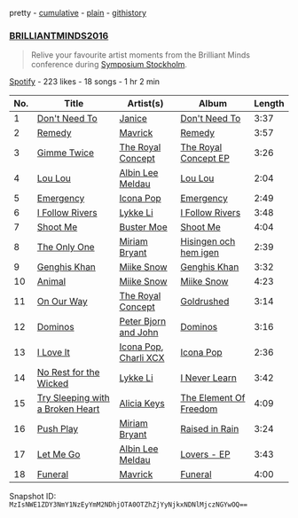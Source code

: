 pretty - [cumulative](/playlists/cumulative/57clV3IPw1TXSWdzzDVDwp.md) - [plain](/playlists/plain/57clV3IPw1TXSWdzzDVDwp) - [githistory](https://github.githistory.xyz/mackorone/spotify-playlist-archive/blob/main/playlists/plain/57clV3IPw1TXSWdzzDVDwp)

### [BRILLIANTMINDS2016](https://open.spotify.com/playlist/57clV3IPw1TXSWdzzDVDwp)

> Relive your favourite artist moments from the Brilliant Minds conference during <a href="http://symposium.co/">Symposium Stockholm</a>.

[Spotify](https://open.spotify.com/user/spotify) - 223 likes - 18 songs - 1 hr 2 min

| No. | Title | Artist(s) | Album | Length |
|---|---|---|---|---|
| 1 | [Don't Need To](https://open.spotify.com/track/3rLmRILBzd1wB5lqqFYGHW) | [Janice](https://open.spotify.com/artist/1uKR3ihZmv8a93heLPYKQ8) | [Don't Need To](https://open.spotify.com/album/5HjMa6Gh7FPqwYXI49ori5) | 3:37 |
| 2 | [Remedy](https://open.spotify.com/track/0r7M9deHy4Wq6rUSSDw343) | [Mavrick](https://open.spotify.com/artist/2l9yw8Eb7B9bziBHtOmUVC) | [Remedy](https://open.spotify.com/album/6aXkhkjIAMD8wMkyXVSQPa) | 3:57 |
| 3 | [Gimme Twice](https://open.spotify.com/track/2qBoqr0diZpmD8YRMgMSD5) | [The Royal Concept](https://open.spotify.com/artist/7LAucJAvbQa7ZIA0qP8YI2) | [The Royal Concept EP](https://open.spotify.com/album/6rHd8d5VpLDE3TdgtrwZre) | 3:26 |
| 4 | [Lou Lou](https://open.spotify.com/track/2kbbvppgJd9rz18gfsofRI) | [Albin Lee Meldau](https://open.spotify.com/artist/1AdKbbV5v6ifuJertEjNeK) | [Lou Lou](https://open.spotify.com/album/3uaYFVi78Qsohin0smfdgr) | 2:04 |
| 5 | [Emergency](https://open.spotify.com/track/6LTdgrPeLySp1eAXD8A5vK) | [Icona Pop](https://open.spotify.com/artist/1VBflYyxBhnDc9uVib98rw) | [Emergency](https://open.spotify.com/album/3cKqRFqZgBiXotaPQqRCMT) | 2:49 |
| 6 | [I Follow Rivers](https://open.spotify.com/track/4HfKPoMkLc9fT4sX1B8QZX) | [Lykke Li](https://open.spotify.com/artist/6oBm8HB0yfrIc9IHbxs6in) | [I Follow Rivers](https://open.spotify.com/album/7j7Iy5t7Opp8vDYH5qqn6S) | 3:48 |
| 7 | [Shoot Me](https://open.spotify.com/track/3bOhgbV6eGGnZ6qjhwrLt3) | [Buster Moe](https://open.spotify.com/artist/3nmEMu180oirieWGPt1fOf) | [Shoot Me](https://open.spotify.com/album/10Yo5HyLVyrFSujKUuvw1a) | 4:04 |
| 8 | [The Only One](https://open.spotify.com/track/2TKxke3omsD8a3cZoc8wXT) | [Miriam Bryant](https://open.spotify.com/artist/2zd9YxlsQvA5mkZ1NarYVQ) | [Hisingen och hem igen](https://open.spotify.com/album/3jBdOBQUdU4Z0GPBYahCWD) | 2:39 |
| 9 | [Genghis Khan](https://open.spotify.com/track/6yHczwGhD6R0Mh1fe6IHkG) | [Miike Snow](https://open.spotify.com/artist/4l1cKWYW591xnwEGxpUg3J) | [Genghis Khan](https://open.spotify.com/album/5OkxL4fYoNz1f86sX9WwQk) | 3:32 |
| 10 | [Animal](https://open.spotify.com/track/4XTTwW06rMgud7yS1nySZf) | [Miike Snow](https://open.spotify.com/artist/4l1cKWYW591xnwEGxpUg3J) | [Miike Snow](https://open.spotify.com/album/6OfYVC4m7EmGIxaKOgaoZs) | 4:23 |
| 11 | [On Our Way](https://open.spotify.com/track/1ff4y46qRCsLXROVpOxxTc) | [The Royal Concept](https://open.spotify.com/artist/7LAucJAvbQa7ZIA0qP8YI2) | [Goldrushed](https://open.spotify.com/album/30p1meHBKVwMY9lsOabmwd) | 3:14 |
| 12 | [Dominos](https://open.spotify.com/track/0IFRyG6MmS9a1VrN14EdEa) | [Peter Bjorn and John](https://open.spotify.com/artist/6u11Qbko2N2hP4lTBYjX86) | [Dominos](https://open.spotify.com/album/28RiTHTht5ca9KSnwNbQUr) | 3:16 |
| 13 | [I Love It](https://open.spotify.com/track/27ilMN1oiW9849fReEYgOj) | [Icona Pop](https://open.spotify.com/artist/1VBflYyxBhnDc9uVib98rw), [Charli XCX](https://open.spotify.com/artist/25uiPmTg16RbhZWAqwLBy5) | [Icona Pop](https://open.spotify.com/album/5ntm6HNABamnxHMI3T3OUb) | 2:36 |
| 14 | [No Rest for the Wicked](https://open.spotify.com/track/2gCvWjrHt6PVJjIN1amlje) | [Lykke Li](https://open.spotify.com/artist/6oBm8HB0yfrIc9IHbxs6in) | [I Never Learn](https://open.spotify.com/album/4fGqfyineAZmulNxgitERh) | 3:42 |
| 15 | [Try Sleeping with a Broken Heart](https://open.spotify.com/track/1yK9LISg5uBOOW5bT2Wm0i) | [Alicia Keys](https://open.spotify.com/artist/3DiDSECUqqY1AuBP8qtaIa) | [The Element Of Freedom](https://open.spotify.com/album/0Rxab8t0y7GlaTJTHX2wEN) | 4:09 |
| 16 | [Push Play](https://open.spotify.com/track/6Y6IXtNCroQPsLuyk8iiFC) | [Miriam Bryant](https://open.spotify.com/artist/2zd9YxlsQvA5mkZ1NarYVQ) | [Raised in Rain](https://open.spotify.com/album/1MuMqE2rj9ZMqmR8hIkLnm) | 3:24 |
| 17 | [Let Me Go](https://open.spotify.com/track/4waAOpgaQ6WvWLir6xowWD) | [Albin Lee Meldau](https://open.spotify.com/artist/1AdKbbV5v6ifuJertEjNeK) | [Lovers \- EP](https://open.spotify.com/album/2WBVJp2HWIEPoP7l2RdP1o) | 3:43 |
| 18 | [Funeral](https://open.spotify.com/track/5c5dgEF3gb9ZLtrqQyHg2h) | [Mavrick](https://open.spotify.com/artist/2l9yw8Eb7B9bziBHtOmUVC) | [Funeral](https://open.spotify.com/album/5blhA83wMzUY7Jd3vaCw1j) | 4:00 |

Snapshot ID: `MzIsNWE1ZDY3NmY1NzEyYmM2NDhjOTA0OTZhZjYyNjkxNDNlMjczNGYwOQ==`
